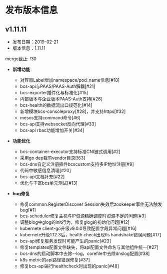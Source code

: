 # 发布版本信息

## v1.11.11

- 发布日期：2019-02-21
- 版本信息：1.11.11

merge截止: !30

- **新增功能**
  - 对容器Label增加namespace/pod_name信息[#18]
  - bcs-api与PAAS/PAAS-Auth解耦[#21]
  - bcs-exporter插件化与标准化[#15]
  - 内部版本与企业版本PAAS-Auth支持[#26]
  - bcs-health的数据流出口规范化[#14]
  - 新增模块bcs-consoleproxy[#28]，并支持https[#32]
  - mesos支持command命令[#6]
  - bcs-api支持websocket反向代理[#33]
  - bcs-api rbac功能增加开关[#34]

- **功能优化**
  - bcs-container-executor支持标准CNI链式调用[#2]
  - 采用go dep裁剪vendor目录[!63]
  - bcs-dns自定义注册插件bcscustom支持多IP地址注册[#9]
  - 代码中敏感信息清理[#20]
  - bcs-api文档补充[#22]
  - 优化与丰富bcs单元测试[#13]

- **bug修复**
  - 修复common.RegisterDiscover Session失效后zookeeper事件无法触发bug[#1]
  - bcs-scheduler修复主机与IP资源精确调度时资源不足的问题[#3]
  - 调整blog中glog的init行为，修复glog的初始化问题[#12]
  - kubernete client-go升级v9.0.0导致配置字段异常问题[#16]
  - kubernete升级1.12.3后，health check出现tls handshake错误问题[#17]
  - bcs-api修复服务发现时可能产生的panic[#23]
  - 修复templates配置文件缺失，将api配置文件命名与其他组件统一[#27]
  - bcs-dns的启动脚本中去除--log，corefile中去除dnslog配置[#38]
  - k8s metric的api路径错误修复[#37]
  - 修复bcs-api进行healthcheck时出现的panic[#48]


